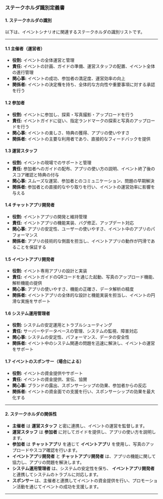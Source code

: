 ### ステークホルダ識別定義書

#### 1. ステークホルダの識別

以下は、イベントシナリオに関連するステークホルダの識別リストです。

---

#### 1.1 主催者（運営者）

- **役割:** イベントの全体運営と管理
- **責任:** イベントの計画、ガイドの準備、運営スタッフの配置、イベント全体の進行管理
- **関心事:** イベントの成功、参加者の満足度、運営効率の向上
- **関係者:** イベントの決定権を持ち、全体的な方向性や重要事項に対する承認を行う

#### 1.2 参加者

- **役割:** イベントに参加し、探索・写真撮影・アップロードを行う
- **責任:** イベントガイドに従い、指定ランドマークの探索と写真のアップロードを行う
- **関心事:** イベントの楽しさ、特典の獲得、アプリの使いやすさ
- **関係者:** イベントの主要な利用者であり、直接的なフィードバックを提供

#### 1.3 運営スタッフ

- **役割:** イベントの現場でのサポートと管理
- **責任:** 参加者へのガイドの配布、アプリの使い方の説明、イベント終了後のスコア確認と特典の付与
- **関心事:** スムーズな運営、参加者とのコミュニケーション、問題の早期解決
- **関係者:** 参加者との直接的なやり取りを行い、イベントの運営効率に影響を与える

#### 1.4 チャットアプリ開発者

- **役割:** イベントアプリの開発と維持管理
- **責任:** イベントアプリの機能実装、バグ修正、アップデート対応
- **関心事:** アプリの安定性、ユーザーの使いやすさ、イベント中のアプリのパフォーマンス
- **関係者:** アプリの技術的な側面を担当し、イベントアプリの動作が円滑であることを保証する

#### 1.5 イベントアプリ開発者

- **役割:** イベント専用アプリの設計と実装
- **責任:** イベントガイドのQRコードを通じた起動、写真のアップロード機能、解析機能の提供
- **関心事:** アプリの使いやすさ、機能の正確さ、データ解析の精度
- **関係者:** イベントアプリの全体的な設計と機能実装を担当し、イベントの円滑な実施をサポート

#### 1.6 システム運用管理者

- **役割:** システムの安定運用とトラブルシューティング
- **責任:** サーバーやデータベースの管理、システムの監視、障害対応
- **関心事:** システムの安定性、パフォーマンス、データの安全性
- **関係者:** イベント中のシステム関連の問題を迅速に解決し、イベントの運営をサポート

#### 1.7 イベントのスポンサー（場合による）

- **役割:** イベントの資金提供やサポート
- **責任:** イベントの資金提供、宣伝、協賛
- **関心事:** ブランドの露出、スポンサーシップの効果、参加者からの反応
- **関係者:** イベントの資金面での支援を行い、スポンサーシップの効果を最大化する

---

#### 2. ステークホルダの関係性

- **主催者** は **運営スタッフ** と密に連携し、イベントの運営を監督します。
- **運営スタッフ** は **参加者** に対してガイドを提供し、アプリの使い方を説明します。
- **参加者** は **チャットアプリ** を通じて **イベントアプリ** を使用し、写真のアップロードやスコア確認を行います。
- **イベントアプリ開発者** と **チャットアプリ開発者** は、アプリの機能に関して協力し、アプリの問題を解決します。
- **システム運用管理者** は、システムの安定性を保ち、 **イベントアプリ開発者** と連携してシステムのトラブルに対応します。
- **スポンサー** は、主催者と連携してイベントの資金提供を行い、プロモーション活動を通じてイベントの成功を支援します。

---
